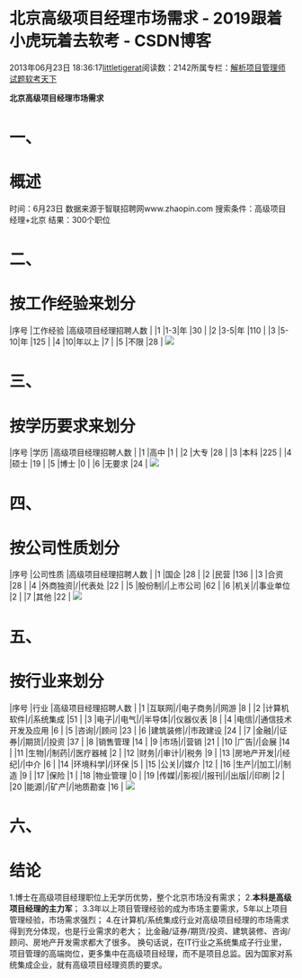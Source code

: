 
# 北京高级项目经理市场需求 - 2019跟着小虎玩着去软考 - CSDN博客

2013年06月23日 18:36:17[littletigerat](https://me.csdn.net/littletigerat)阅读数：2142所属专栏：[解析项目管理师试题](https://blog.csdn.net/column/details/15005.html)[软考天下](https://blog.csdn.net/column/details/15515.html)



**北京高级项目经理市场需求**
# 一、
# 概述
时间：6月23日
数据来源于智联招聘网www.zhaopin.com
搜索条件：高级项目经理+北京
结果：300个职位
# 二、
# 按工作经验来划分
|序号
|工作经验
|高级项目经理招聘人数
|
|1
|1-3|年
|30
|
|2
|3-5|年
|110
|
|3
|5-10|年
|125
|
|4
|10|年以上
|7
|
|5
|不限
|28
|
![](https://img-blog.csdn.net/20130623183331062?watermark/2/text/aHR0cDovL2Jsb2cuY3Nkbi5uZXQvbGl0dGxldGlnZXJhdA==/font/5a6L5L2T/fontsize/400/fill/I0JBQkFCMA==/dissolve/70/gravity/Center)

# 三、
# 按学历要求来划分
|序号
|学历
|高级项目经理招聘人数
|
|1
|高中
|1
|
|2
|大专
|28
|
|3
|本科
|225
|
|4
|硕士
|19
|
|5
|博士
|0
|
|6
|无要求
|24
|
![](https://img-blog.csdn.net/20130623200608546?watermark/2/text/aHR0cDovL2Jsb2cuY3Nkbi5uZXQvbGl0dGxldGlnZXJhdA==/font/5a6L5L2T/fontsize/400/fill/I0JBQkFCMA==/dissolve/70/gravity/Center)
# 四、
# 按公司性质划分
|序号
|公司性质
|高级项目经理招聘人数
|
|1
|国企
|28
|
|2
|民营
|136
|
|3
|合资
|28
|
|4
|外商独资|/|代表处
|22
|
|5
|股份制|/|上市公司
|62
|
|6
|机关|/|事业单位
|2
|
|7
|其他
|22
|
![](https://img-blog.csdn.net/20130623200436265?watermark/2/text/aHR0cDovL2Jsb2cuY3Nkbi5uZXQvbGl0dGxldGlnZXJhdA==/font/5a6L5L2T/fontsize/400/fill/I0JBQkFCMA==/dissolve/70/gravity/Center)
# 五、
# 按行业来划分
|序号
|行业
|高级项目经理招聘人数
|
|1
|互联网|/|电子商务|/|网游
|8
|
|2
|计算机软件|/|系统集成
|51
|
|3
|电子|/|电气|/|半导体|/|仪器仪表
|8
|
|4
|电信|/|通信技术开发及应用
|6
|
|5
|咨询|/|顾问
|23
|
|6
|建筑装修|/|市政建设
|24
|
|7
|金融|/|证券|/|期货|/|投资
|37
|
|8
|销售管理
|14
|
|9
|市场|/|营销
|21
|
|10
|广告|/|会展
|14
|
|11
|生物|/|制药|/|医疗器械
|2
|
|12
|财务|/|审计|/|税务
|9
|
|13
|房地产开发|/|经纪|/|中介
|6
|
|14
|环境科学|/|环保
|5
|
|15
|公关|/|媒介
|12
|
|16
|生产|/|加工|/|制造
|9
|
|17
|保险
|1
|
|18
|物业管理
|0
|
|19
|传媒|/|影视|/|报刊|/|出版|/|印刷
|2
|
|20
|能源|/|矿产|/|地质勘查
|16
|
![](https://img-blog.csdn.net/20130623183419843?watermark/2/text/aHR0cDovL2Jsb2cuY3Nkbi5uZXQvbGl0dGxldGlnZXJhdA==/font/5a6L5L2T/fontsize/400/fill/I0JBQkFCMA==/dissolve/70/gravity/Center)

# 六、
# 结论
1.博士在高级项目经理职位上无学历优势，整个北京市场没有需求；
2.**本科是高级项目经理的主力军**；
3.3年以上项目管理经验的成为市场主要需求，5年以上项目管理经验，市场需求强烈；
4.在计算机/系统集成行业对高级项目经理的市场需求得到充分体现，也是行业需求的老大；
比金融/证券/期货/投资、建筑装修、咨询/顾问、房地产开发需求都大了很多。
换句话说，在IT行业之系统集成子行业里，项目管理的高端岗位，更多集中在高级项目经理，而不是项目总监。因为国家对系统集成企业，就有高级项目经理资质的要求。

